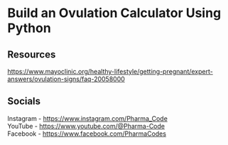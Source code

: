 # Build an Ovulation Calculator Using Python

## Resources
https://www.mayoclinic.org/healthy-lifestyle/getting-pregnant/expert-answers/ovulation-signs/faq-20058000

## Socials
Instagram  - https://www.instagram.com/Pharma_Code <br>
YouTube -  https://www.youtube.com/@Pharma-Code <br>
Facebook - https://www.facebook.com/PharmaCodes
